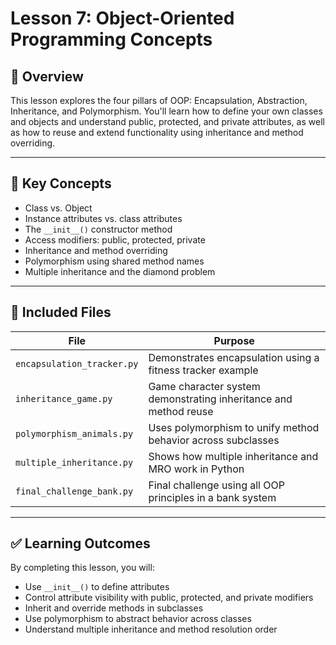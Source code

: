 # Lesson 7: Object-Oriented Programming Concepts

## 📌 Overview
This lesson explores the four pillars of OOP: Encapsulation, Abstraction, Inheritance, and Polymorphism. You'll learn how to define your own classes and objects and understand public, protected, and private attributes, as well as how to reuse and extend functionality using inheritance and method overriding.

---

## 🔑 Key Concepts

- Class vs. Object
- Instance attributes vs. class attributes
- The `__init__()` constructor method
- Access modifiers: public, protected, private
- Inheritance and method overriding
- Polymorphism using shared method names
- Multiple inheritance and the diamond problem

---

## 📂 Included Files

| File                     | Purpose                                                           |
|--------------------------|-------------------------------------------------------------------|
| `encapsulation_tracker.py` | Demonstrates encapsulation using a fitness tracker example        |
| `inheritance_game.py`      | Game character system demonstrating inheritance and method reuse |
| `polymorphism_animals.py`  | Uses polymorphism to unify method behavior across subclasses     |
| `multiple_inheritance.py`  | Shows how multiple inheritance and MRO work in Python            |
| `final_challenge_bank.py`  | Final challenge using all OOP principles in a bank system        |

---

## ✅ Learning Outcomes

By completing this lesson, you will:
- Use `__init__()` to define attributes
- Control attribute visibility with public, protected, and private modifiers
- Inherit and override methods in subclasses
- Use polymorphism to abstract behavior across classes
- Understand multiple inheritance and method resolution order
